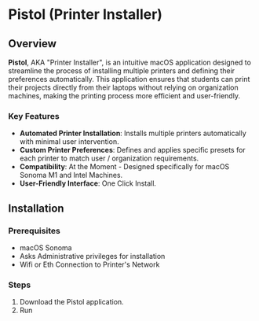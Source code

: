 # Pistol (Printer Installer)

## Overview

**Pistol**, AKA "Printer Installer", is an intuitive macOS application designed to streamline the process of installing multiple printers and defining their preferences automatically.
This application ensures that students can print their projects directly from their laptops without relying on organization machines, making the printing process more efficient and user-friendly.

### Key Features

- **Automated Printer Installation**: Installs multiple printers automatically with minimal user intervention.
- **Custom Printer Preferences**: Defines and applies specific presets for each printer to match user / organization requirements.
- **Compatibility**: At the Moment - Designed specifically for macOS Sonoma M1 and Intel Machines.
- **User-Friendly Interface**: One Click Install.

## Installation

### Prerequisites

- macOS Sonoma
- Asks Administrative privileges for installation
- Wifi or Eth Connection to Printer's Network

### Steps

1. Download the Pistol application.
2. Run
   
